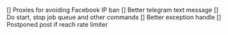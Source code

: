 [] Proxies for avoiding Facebook IP ban
[] Better telegram text message
[] Do start, stop job queue and other commands
[] Better exception handle
[] Postponed post if reach rate limiter
